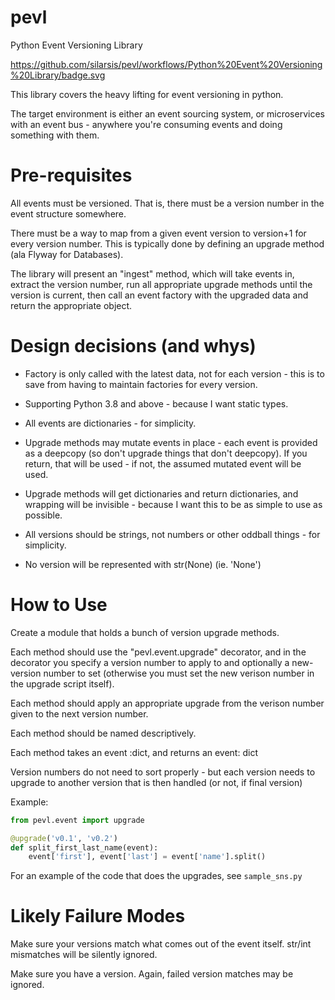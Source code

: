 # pevl
Python Event Versioning Library

https://github.com/silarsis/pevl/workflows/Python%20Event%20Versioning%20Library/badge.svg

This library covers the heavy lifting for event versioning in python.

The target environment is either an event sourcing system, or microservices with
an event bus - anywhere you're consuming events and doing something with them.

Pre-requisites
==============

All events must be versioned. That is, there must be a version number in the event
structure somewhere.

There must be a way to map from a given event version to version+1 for every version number.
This is typically done by defining an upgrade method (ala Flyway for Databases).

The library will present an "ingest" method, which will take events in, extract the
version number, run all appropriate upgrade methods until the version is current, then
call an event factory with the upgraded data and return the appropriate object.

Design decisions (and whys)
===========================

* Factory is only called with the latest data, not for each version - this is to save
  from having to maintain factories for every version.

* Supporting Python 3.8 and above - because I want static types.

* All events are dictionaries - for simplicity.

* Upgrade methods may mutate events in place - each event is provided as a deepcopy (so don't upgrade things that don't deepcopy).
  If you return, that will be used - if not, the assumed mutated event will be used.

* Upgrade methods will get dictionaries and return dictionaries, and wrapping will be invisible - because
  I want this to be as simple to use as possible.

* All versions should be strings, not numbers or other oddball things - for simplicity.

* No version will be represented with str(None) (ie. 'None')

How to Use
==========

Create a module that holds a bunch of version upgrade methods.

Each method should use the "pevl.event.upgrade" decorator, and in the decorator you specify a version number to apply to and optionally a new-version number to set (otherwise you must set the new verison number in the upgrade script itself).

Each method should apply an appropriate upgrade from the verison number given to the next version number.

Each method should be named descriptively.

Each method takes an event :dict, and returns an event: dict

Version numbers do not need to sort properly - but each version needs to upgrade to another version that is then handled (or not, if final version)

Example:

```python
from pevl.event import upgrade

@upgrade('v0.1', 'v0.2')
def split_first_last_name(event):
    event['first'], event['last'] = event['name'].split()
```

For an example of the code that does the upgrades, see `sample_sns.py`

Likely Failure Modes
====================

Make sure your versions match what comes out of the event itself. str/int mismatches will be silently ignored.

Make sure you have a version. Again, failed version matches may be ignored.